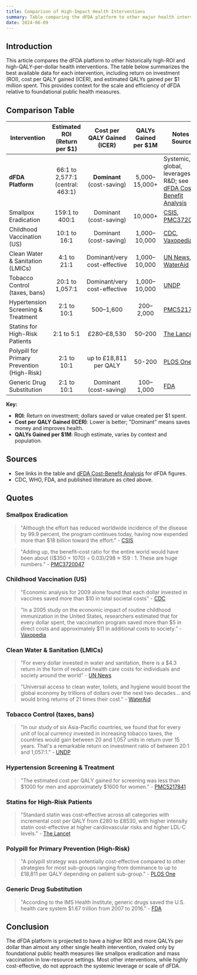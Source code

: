 ```yaml
---
title: Comparison of High-Impact Health Interventions
summary: Table comparing the dFDA platform to other major health interventions by ROI, cost per QALY, and QALYs per dollar.
date: 2024-06-09
---
```


## Introduction

This article compares the dFDA platform to other historically high-ROI and high-QALY-per-dollar health interventions. The table below summarizes the best available data for each intervention, including return on investment (ROI), cost per QALY gained (ICER), and estimated QALYs gained per $1 million spent. This provides context for the scale and efficiency of dFDA relative to foundational public health measures.

## Comparison Table

| Intervention                        | Estimated ROI (Return per $1) | Cost per QALY Gained (ICER) | QALYs Gained per $1M | Notes & Sources                                                                                  |
|--------------------------------------|:-----------------------------:|:---------------------------:|:--------------------:|--------------------------------------------------------------------------------------------------|
| **dFDA Platform**                    | 66:1 to 2,577:1 (central: 463:1) | **Dominant** (cost-saving)  | 5,000–15,000+        | Systemic, global, leverages all R&D; see [dFDA Cost-Benefit Analysis](./dfda-cost-benefit-analysis.md) |
| Smallpox Eradication                 | 159:1 to 400:1                | Dominant (cost-saving)      | 10,000+              | [CSIS](https://www.csis.org/analysis/smallpox-eradication-model-global-cooperation), [PMC3720047](https://pmc.ncbi.nlm.nih.gov/articles/PMC3720047/)                              |
| Childhood Vaccination (US)           | 10:1 to 16:1                  | Dominant (cost-saving)      | 1,000–10,000         | [CDC](https://www.cdc.gov/mmwr/preview/mmwrhtml/mm6316a4.htm), [Vaxopedia](https://vaxopedia.org/2017/10/01/what-are-the-benefits-of-vaccines/)                                |
| Clean Water & Sanitation (LMICs)     | 4:1 to 21:1                   | Dominant/very cost-effective| 1,000–10,000         | [UN News](https://news.un.org/en/story/2014/11/484032), [WaterAid](https://www.wateraid.org/us/media/economic-report-unlock-trillions-of-dollars-with-clean-water-decent-toilets-and-hygiene)             |
| Tobacco Control (taxes, bans)        | 20:1 to 1,057:1                 | Dominant/very cost-effective| 1,000–10,000         | [UNDP](https://www.undp.org/asia-pacific/blog/how-raising-tobacco-taxes-can-save-lives-and-cut-poverty-across-asia-pacific-0)                                  |
| Hypertension Screening & Treatment   | 2:1 to 10:1                   | $500–$1,600                 | 200–2,000            | [PMC5217841](https://www.ncbi.nlm.nih.gov/pmc/articles/PMC5217841/)                                         |
| Statins for High-Risk Patients       | 2:1 to 5:1                    | £280–£8,530              | 50–200               | [The Lancet](https://www.thelancet.com/journals/lanepe/article/PIIS2666-7762(24)00053-X/fulltext)                                             |
| Polypill for Primary Prevention (High-Risk) | 2:1 to 10:1               | up to £18,811 per QALY      | 50-200               | [PLOS One](https://journals.plos.org/plosone/article?id=10.1371/journal.pone.0182625) |
| Generic Drug Substitution            | 2:1 to 10:1                   | Dominant (cost-saving)      | 100–1,000            | [FDA](https://www.fda.gov/drugs/generic-drugs/generic-drug-facts)      |

**Key:**
- **ROI**: Return on investment; dollars saved or value created per $1 spent.
- **Cost per QALY Gained (ICER)**: Lower is better; "Dominant" means saves money and improves health.
- **QALYs Gained per $1M**: Rough estimate, varies by context and population.

## Sources
- See links in the table and [dFDA Cost-Benefit Analysis](./dfda-cost-benefit-analysis.md) for dFDA figures.
- CDC, WHO, FDA, and published literature as cited above.

## Quotes

### Smallpox Eradication
> "Although the effort has reduced worldwide incidence of the disease by 99.9 percent, the program continues today, having now expended more than $18 billion toward the effort." - [CSIS](https://www.csis.org/analysis/smallpox-eradication-model-global-cooperation)

> "Adding up, the benefit–cost ratio for the entire world would have been about (($350 + $1070) ÷ 0.03)/$298 ≈ 159 : 1. These are huge numbers." - [PMC3720047](https://pmc.ncbi.nlm.nih.gov/articles/PMC3720047/)

### Childhood Vaccination (US)
> "Economic analysis for 2009 alone found that each dollar invested in vaccines saved more than $10 in total societal costs" - [CDC](https://www.cdc.gov/mmwr/preview/mmwrhtml/mm6316a4.htm)

> "In a 2005 study on the economic impact of routine childhood immunization in the United States, researchers estimated that for every dollar spent, the vaccination program saved more than $5 in direct costs and approximately $11 in additional costs to society.” - [Vaxopedia](https://vaxopedia.org/2017/10/01/what-are-the-benefits-of-vaccines/)

### Clean Water & Sanitation (LMICs)
> "For every dollar invested in water and sanitation, there is a $4.3 return in the form of reduced health care costs for individuals and society around the world" - [UN News](https://news.un.org/en/story/2014/11/484032)

> "Universal access to clean water, toilets, and hygiene would boost the global economy by trillions of dollars over the next two decades... and would bring returns of 21 times their cost." - [WaterAid](https://www.wateraid.org/us/media/economic-report-unlock-trillions-of-dollars-with-clean-water-decent-toilets-and-hygiene)

### Tobacco Control (taxes, bans)
> "In our study of six Asia-Pacific countries, we found that for every unit of local currency invested in increasing tobacco taxes, the countries would gain between 20 and 1,057 units in return over 15 years. That's a remarkable return on investment ratio of between 20:1 and 1,057:1." - [UNDP](https://www.undp.org/asia-pacific/blog/how-raising-tobacco-taxes-can-save-lives-and-cut-poverty-across-asia-pacific-0)

### Hypertension Screening & Treatment
> "The estimated cost per QALY gained for screening was less than $1000 for men and approximately $1600 for women." - [PMC5217841](https://www.ncbi.nlm.nih.gov/pmc/articles/PMC5217841/)

### Statins for High-Risk Patients
> "Standard statin was cost-effective across all categories with incremental cost per QALY from £280 to £8530, with higher intensity statin cost-effective at higher cardiovascular risks and higher LDL-C levels." - [The Lancet](https://www.thelancet.com/journals/lanepe/article/PIIS2666-7762(24)00053-X/fulltext)

### Polypill for Primary Prevention (High-Risk)
> "A polypill strategy was potentially cost-effective compared to other strategies for most sub-groups ranging from dominance to up to £18,811 per QALY depending on patient sub-group." - [PLOS One](https://journals.plos.org/plosone/article?id=10.1371/journal.pone.0182625)

### Generic Drug Substitution
> "According to the IMS Health Institute, generic drugs saved the U.S. health care system $1.67 trillion from 2007 to 2016." - [FDA](https://www.fda.gov/drugs/generic-drugs/generic-drug-facts)

## Conclusion

The dFDA platform is projected to have a higher ROI and more QALYs per dollar than almost any other single health intervention, rivaled only by foundational public health measures like smallpox eradication and mass vaccination in low-resource settings. Most other interventions, while highly cost-effective, do not approach the systemic leverage or scale of dFDA. 